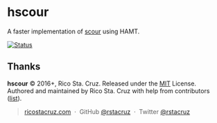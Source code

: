 # hscour

A faster implementation of [scour](https://www.npmjs.com/package/scourjs) using HAMT.

[![Status](https://travis-ci.org/rstacruz/hscour.svg?branch=master)](https://travis-ci.org/rstacruz/hscour "See test builds")

## Thanks

**hscour** © 2016+, Rico Sta. Cruz. Released under the [MIT] License.<br>
Authored and maintained by Rico Sta. Cruz with help from contributors ([list][contributors]).

> [ricostacruz.com](http://ricostacruz.com) &nbsp;&middot;&nbsp;
> GitHub [@rstacruz](https://github.com/rstacruz) &nbsp;&middot;&nbsp;
> Twitter [@rstacruz](https://twitter.com/rstacruz)

[MIT]: http://mit-license.org/
[contributors]: http://github.com/rstacruz/hscour/contributors
